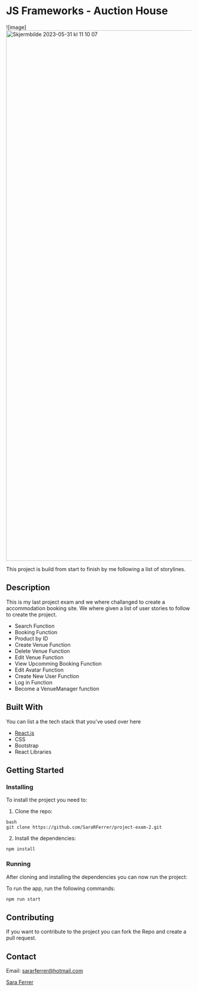 # JS Frameworks - Auction House

![image]<img width="1437" alt="Skjermbilde 2023-05-31 kl  11 10 07" src="https://github.com/SaraRFerrer/Project-Exam-2/assets/91666428/2a8416d4-b5f6-48a0-954a-38d00de23560">


This project is build from start to finish by me following a list of storylines.

## Description

This is my last project exam and we where challanged to create a accommodation booking site. We where given a list of user stories to follow to create the project. 

- Search Function
- Booking Function
- Product by ID
- Create Venue Function
- Delete Venue Function
- Edit Venue Function
- View Upcomming Booking Function
- Edit Avatar Function
- Create New User Function
- Log in Function
- Become a VenueManager function

## Built With

You can list a the tech stack that you've used over here

- [React.js](https://reactjs.org/)
- CSS
- Bootstrap
- React Libraries


## Getting Started

### Installing

To install the project you need to:

1. Clone the repo:

```
bash
git clone https://github.com/SaraRFerrer/project-exam-2.git
```


2. Install the dependencies:

```
npm install
```


### Running

After cloning and installing the dependencies you can now run the project: 

To run the app, run the following commands:

```bash
npm run start
```

## Contributing

If you want to contribute to the project you can fork the Repo and create a pull request.

## Contact

Email: sararferrer@hotmail.com

[Sara Ferrer](www.linkedin.com)
